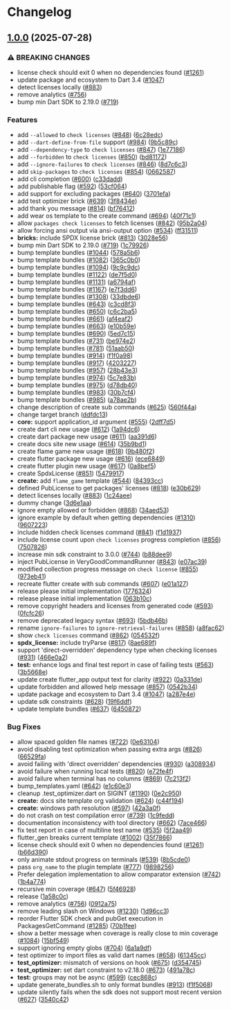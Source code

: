 # Changelog

## [1.0.0](https://github.com/matiasleyba/very_good_cli_release_please/compare/very_good_cli-v0.26.2...very_good_cli-v1.0.0) (2025-07-28)


### ⚠ BREAKING CHANGES

* license check should exit 0 when no dependencies found ([#1261](https://github.com/matiasleyba/very_good_cli_release_please/issues/1261))
* update package and ecosystem to Dart 3.4 ([#1047](https://github.com/matiasleyba/very_good_cli_release_please/issues/1047))
* detect licenses locally ([#883](https://github.com/matiasleyba/very_good_cli_release_please/issues/883))
* remove analytics ([#756](https://github.com/matiasleyba/very_good_cli_release_please/issues/756))
* bump min Dart SDK to 2.19.0 ([#719](https://github.com/matiasleyba/very_good_cli_release_please/issues/719))

### Features

* add `--allowed` to `check licenses` ([#848](https://github.com/matiasleyba/very_good_cli_release_please/issues/848)) ([6c28edc](https://github.com/matiasleyba/very_good_cli_release_please/commit/6c28edcee405cbd095cd36bc72c6c6afbff4c499))
* add `--dart-define-from-file` support ([#984](https://github.com/matiasleyba/very_good_cli_release_please/issues/984)) ([9b5c89c](https://github.com/matiasleyba/very_good_cli_release_please/commit/9b5c89c3dda890c32a672d470d47784a74bed62f))
* add `--dependency-type` to `check licenses` ([#847](https://github.com/matiasleyba/very_good_cli_release_please/issues/847)) ([1e77186](https://github.com/matiasleyba/very_good_cli_release_please/commit/1e77186b6c838a5b654987f4e34a06a2b3c0f82c))
* add `--forbidden` to `check licenses` ([#850](https://github.com/matiasleyba/very_good_cli_release_please/issues/850)) ([bd81172](https://github.com/matiasleyba/very_good_cli_release_please/commit/bd811727d8d0c36e588800bc49987139b5b796f7))
* add `--ignore-failures` to `check licenses` ([#846](https://github.com/matiasleyba/very_good_cli_release_please/issues/846)) ([8d7c6c3](https://github.com/matiasleyba/very_good_cli_release_please/commit/8d7c6c384c8715af196eb8a32de148a74122bcb8))
* add `skip-packages` to `check licenses` ([#854](https://github.com/matiasleyba/very_good_cli_release_please/issues/854)) ([0662587](https://github.com/matiasleyba/very_good_cli_release_please/commit/0662587658fa3a6ca40b8f0c57cbaae45226c76a))
* add cli completion ([#600](https://github.com/matiasleyba/very_good_cli_release_please/issues/600)) ([c33dadd](https://github.com/matiasleyba/very_good_cli_release_please/commit/c33daddc1d433e162a7890ffa4f0135eda369bad))
* add publishable flag ([#592](https://github.com/matiasleyba/very_good_cli_release_please/issues/592)) ([53cf064](https://github.com/matiasleyba/very_good_cli_release_please/commit/53cf06456220954639adf3f733f4d7d87bfa832c))
* add support for excluding packages ([#640](https://github.com/matiasleyba/very_good_cli_release_please/issues/640)) ([3701efa](https://github.com/matiasleyba/very_good_cli_release_please/commit/3701efa9516b7b2b0e02de90fb85dcde3b089766))
* add test optimizer brick ([#639](https://github.com/matiasleyba/very_good_cli_release_please/issues/639)) ([3f8434e](https://github.com/matiasleyba/very_good_cli_release_please/commit/3f8434edc886eb74cacd763dd166f63cf907d205))
* add thank you message ([#814](https://github.com/matiasleyba/very_good_cli_release_please/issues/814)) ([bf76412](https://github.com/matiasleyba/very_good_cli_release_please/commit/bf76412f3c7fbc65b17c166d208ede419f9472dd))
* add wear os template to the create command ([#694](https://github.com/matiasleyba/very_good_cli_release_please/issues/694)) ([40f71c1](https://github.com/matiasleyba/very_good_cli_release_please/commit/40f71c13b79b28129b380e83b31a92bf5dfd8327))
* allow `packages check licenses` to fetch licenses ([#842](https://github.com/matiasleyba/very_good_cli_release_please/issues/842)) ([95b2a04](https://github.com/matiasleyba/very_good_cli_release_please/commit/95b2a0404e2df17b5efecf18e7a8dc988cd6a259))
* allow forcing ansi output via ansi-output option ([#534](https://github.com/matiasleyba/very_good_cli_release_please/issues/534)) ([ff31511](https://github.com/matiasleyba/very_good_cli_release_please/commit/ff31511c12df99085d28545436ea64d05de714f1))
* **bricks:** include SPDX license brick ([#813](https://github.com/matiasleyba/very_good_cli_release_please/issues/813)) ([3028e56](https://github.com/matiasleyba/very_good_cli_release_please/commit/3028e5696353e9a6ee4082886ee854adcc3186de))
* bump min Dart SDK to 2.19.0 ([#719](https://github.com/matiasleyba/very_good_cli_release_please/issues/719)) ([1c79926](https://github.com/matiasleyba/very_good_cli_release_please/commit/1c79926c6eb3ed353fa3f73eb85dbab0e08ce2ab))
* bump template bundles ([#1044](https://github.com/matiasleyba/very_good_cli_release_please/issues/1044)) ([578a5b6](https://github.com/matiasleyba/very_good_cli_release_please/commit/578a5b625a57dd92cd63e9e084c09a0c36b61bd9))
* bump template bundles ([#1082](https://github.com/matiasleyba/very_good_cli_release_please/issues/1082)) ([365c0b0](https://github.com/matiasleyba/very_good_cli_release_please/commit/365c0b0a576592ddb2a7e0dca9b1c8e11f88e73d))
* bump template bundles ([#1094](https://github.com/matiasleyba/very_good_cli_release_please/issues/1094)) ([9c9c9dc](https://github.com/matiasleyba/very_good_cli_release_please/commit/9c9c9dc4a3b9c5303778b99d2c20e6e36d3d673a))
* bump template bundles ([#1122](https://github.com/matiasleyba/very_good_cli_release_please/issues/1122)) ([de7f5d0](https://github.com/matiasleyba/very_good_cli_release_please/commit/de7f5d08160d9414d46305a56574d200acb6ff8b))
* bump template bundles ([#1131](https://github.com/matiasleyba/very_good_cli_release_please/issues/1131)) ([a6794af](https://github.com/matiasleyba/very_good_cli_release_please/commit/a6794afc7f74aac0b57999ce4808ffe0b986d1a7))
* bump template bundles ([#1167](https://github.com/matiasleyba/very_good_cli_release_please/issues/1167)) ([e7f3dd6](https://github.com/matiasleyba/very_good_cli_release_please/commit/e7f3dd6cc1d3f6f2023edb6cfbbdd2d4e53dbc1f))
* bump template bundles ([#1308](https://github.com/matiasleyba/very_good_cli_release_please/issues/1308)) ([33dbde6](https://github.com/matiasleyba/very_good_cli_release_please/commit/33dbde6bbe683d34be6c54e30f63ff9d11750c9a))
* bump template bundles ([#643](https://github.com/matiasleyba/very_good_cli_release_please/issues/643)) ([c3cd8f3](https://github.com/matiasleyba/very_good_cli_release_please/commit/c3cd8f32559036e55fcfba6bd644e4b7d711f9c8))
* bump template bundles ([#650](https://github.com/matiasleyba/very_good_cli_release_please/issues/650)) ([c6c2ba5](https://github.com/matiasleyba/very_good_cli_release_please/commit/c6c2ba506c74f07ce586863a4fcf500bc5f0070a))
* bump template bundles ([#661](https://github.com/matiasleyba/very_good_cli_release_please/issues/661)) ([af4eaf2](https://github.com/matiasleyba/very_good_cli_release_please/commit/af4eaf2e19899861acf4c624a882f3922b915c7d))
* bump template bundles ([#663](https://github.com/matiasleyba/very_good_cli_release_please/issues/663)) ([e10b59e](https://github.com/matiasleyba/very_good_cli_release_please/commit/e10b59e585c7b6a2aa0c8d659be4c827d8deed20))
* bump template bundles ([#690](https://github.com/matiasleyba/very_good_cli_release_please/issues/690)) ([5ed7c15](https://github.com/matiasleyba/very_good_cli_release_please/commit/5ed7c159ce77208822fccb2068a3d7521f1a95dc))
* bump template bundles ([#731](https://github.com/matiasleyba/very_good_cli_release_please/issues/731)) ([be974e2](https://github.com/matiasleyba/very_good_cli_release_please/commit/be974e24d2497f3ac6ce0b4df3dbcee44f48217d))
* bump template bundles ([#781](https://github.com/matiasleyba/very_good_cli_release_please/issues/781)) ([51aab50](https://github.com/matiasleyba/very_good_cli_release_please/commit/51aab50b5ec5541075ebe181ed8cd0c4741df40e))
* bump template bundles ([#914](https://github.com/matiasleyba/very_good_cli_release_please/issues/914)) ([f1f0a98](https://github.com/matiasleyba/very_good_cli_release_please/commit/f1f0a98fda740ebf6b73a3ec53f5664777ed4e62))
* bump template bundles ([#917](https://github.com/matiasleyba/very_good_cli_release_please/issues/917)) ([4203227](https://github.com/matiasleyba/very_good_cli_release_please/commit/4203227fea62c3a441175cce117f8ea8673a85de))
* bump template bundles ([#957](https://github.com/matiasleyba/very_good_cli_release_please/issues/957)) ([28b43e3](https://github.com/matiasleyba/very_good_cli_release_please/commit/28b43e3fd163502d1b4b3b06e4b8ccb152226395))
* bump template bundles ([#974](https://github.com/matiasleyba/very_good_cli_release_please/issues/974)) ([5c7e83b](https://github.com/matiasleyba/very_good_cli_release_please/commit/5c7e83b62de8d10f5b5887202d0bd9be08fa1acd))
* bump template bundles ([#975](https://github.com/matiasleyba/very_good_cli_release_please/issues/975)) ([d78db40](https://github.com/matiasleyba/very_good_cli_release_please/commit/d78db40f120ab4f161120b68d1b8238f0435d903))
* bump template bundles ([#983](https://github.com/matiasleyba/very_good_cli_release_please/issues/983)) ([30b7cf4](https://github.com/matiasleyba/very_good_cli_release_please/commit/30b7cf43c420a0f93c41bbac6e4878ba70c2e4db))
* bump template bundles ([#985](https://github.com/matiasleyba/very_good_cli_release_please/issues/985)) ([a78ae2b](https://github.com/matiasleyba/very_good_cli_release_please/commit/a78ae2bafc70aeabef6d9ec02f073a3510f921f1))
* change description of create sub commands ([#625](https://github.com/matiasleyba/very_good_cli_release_please/issues/625)) ([560f44a](https://github.com/matiasleyba/very_good_cli_release_please/commit/560f44a9930038be385e3e5a8257445c0559f312))
* change target branch ([ddfdc13](https://github.com/matiasleyba/very_good_cli_release_please/commit/ddfdc13747d0500bab11f253ab922b7c7a5f1fe4))
* **core:** support application_id argument ([#555](https://github.com/matiasleyba/very_good_cli_release_please/issues/555)) ([2dff7d5](https://github.com/matiasleyba/very_good_cli_release_please/commit/2dff7d5b0beabd1f882511788742c3c880a58fa2))
* create dart cli new usage ([#612](https://github.com/matiasleyba/very_good_cli_release_please/issues/612)) ([1a94dc6](https://github.com/matiasleyba/very_good_cli_release_please/commit/1a94dc60c15bf38b48955f0a5c50a5ed514a947b))
* create dart package new usage ([#611](https://github.com/matiasleyba/very_good_cli_release_please/issues/611)) ([aa391d6](https://github.com/matiasleyba/very_good_cli_release_please/commit/aa391d692d816ebe548a7a9f85b72bed23f50b04))
* create docs site new usage ([#614](https://github.com/matiasleyba/very_good_cli_release_please/issues/614)) ([35b9bd1](https://github.com/matiasleyba/very_good_cli_release_please/commit/35b9bd1c8e165fba851036e32e1ace3c0f286b02))
* create flame game new usage ([#618](https://github.com/matiasleyba/very_good_cli_release_please/issues/618)) ([9b480f2](https://github.com/matiasleyba/very_good_cli_release_please/commit/9b480f26e23b1399b201aa28950f2245e02e6924))
* create flutter package new usage ([#616](https://github.com/matiasleyba/very_good_cli_release_please/issues/616)) ([ece6849](https://github.com/matiasleyba/very_good_cli_release_please/commit/ece68492327da478c5016775abd7b1d099c3d180))
* create flutter plugin new usage ([#617](https://github.com/matiasleyba/very_good_cli_release_please/issues/617)) ([0a8bef5](https://github.com/matiasleyba/very_good_cli_release_please/commit/0a8bef5b1291092819654c5ceb454fed7b5447df))
* create SpdxLicense ([#851](https://github.com/matiasleyba/very_good_cli_release_please/issues/851)) ([5479917](https://github.com/matiasleyba/very_good_cli_release_please/commit/54799178b43405d05985729b9e706621060b04d9))
* **create:** add `flame_game` template ([#544](https://github.com/matiasleyba/very_good_cli_release_please/issues/544)) ([84393cc](https://github.com/matiasleyba/very_good_cli_release_please/commit/84393ccbba7cb5e7fa71d8fc0f88ffde5edef1dc))
* defined PubLicense to get packages' licenses ([#818](https://github.com/matiasleyba/very_good_cli_release_please/issues/818)) ([e30b629](https://github.com/matiasleyba/very_good_cli_release_please/commit/e30b629c59d239ca008c1dc51694480efcc465ce))
* detect licenses locally ([#883](https://github.com/matiasleyba/very_good_cli_release_please/issues/883)) ([1c24aee](https://github.com/matiasleyba/very_good_cli_release_please/commit/1c24aee5af119513d9aa8a2ba828fc8fc880bddc))
* dummy change ([3d6e1aa](https://github.com/matiasleyba/very_good_cli_release_please/commit/3d6e1aab648aa4cfe6c6200c4ed568b1ad61d4b5))
* ignore empty allowed or forbidden ([#868](https://github.com/matiasleyba/very_good_cli_release_please/issues/868)) ([34aed53](https://github.com/matiasleyba/very_good_cli_release_please/commit/34aed53be7b825a2112e05e8087df911d1b5e500))
* ignore example by default when getting dependencies ([#1310](https://github.com/matiasleyba/very_good_cli_release_please/issues/1310)) ([9607223](https://github.com/matiasleyba/very_good_cli_release_please/commit/96072238d95b3eb850c2e6f2b405759a09c6810a))
* include hidden check licenses command ([#841](https://github.com/matiasleyba/very_good_cli_release_please/issues/841)) ([f1d1937](https://github.com/matiasleyba/very_good_cli_release_please/commit/f1d19377a0eb39e6b8a7ed4a95d92e7f62c1d369))
* include license count upon `check licenses` progress completion ([#856](https://github.com/matiasleyba/very_good_cli_release_please/issues/856)) ([7507826](https://github.com/matiasleyba/very_good_cli_release_please/commit/7507826426696c66ab1cfc61f85cf3890e2b1c94))
* increase min sdk constraint to 3.0.0 ([#744](https://github.com/matiasleyba/very_good_cli_release_please/issues/744)) ([b88dee9](https://github.com/matiasleyba/very_good_cli_release_please/commit/b88dee9790b727ae68151819307ca69caf3f7a94))
* inject PubLicense in VeryGoodCommandRunner ([#843](https://github.com/matiasleyba/very_good_cli_release_please/issues/843)) ([e07ac39](https://github.com/matiasleyba/very_good_cli_release_please/commit/e07ac395104282c47698ee67123924a489ee7f25))
* modified collection progress message on `check license` ([#855](https://github.com/matiasleyba/very_good_cli_release_please/issues/855)) ([973eb41](https://github.com/matiasleyba/very_good_cli_release_please/commit/973eb41cbeae90f458dd6f24933a41ac994be738))
* recreate flutter create with sub commands ([#607](https://github.com/matiasleyba/very_good_cli_release_please/issues/607)) ([e01a127](https://github.com/matiasleyba/very_good_cli_release_please/commit/e01a127758bc539d3c5cd8e98c5cca04f496df34))
* release please initial implementation ([1776324](https://github.com/matiasleyba/very_good_cli_release_please/commit/1776324dd236b4620790b79de709cd23a8aeabe4))
* release please initial implementation ([063b10c](https://github.com/matiasleyba/very_good_cli_release_please/commit/063b10c6b0a7517da5c96790df9c6a2d2d31e3eb))
* remove copyright headers and licenses from generated code ([#593](https://github.com/matiasleyba/very_good_cli_release_please/issues/593)) ([0fcfc26](https://github.com/matiasleyba/very_good_cli_release_please/commit/0fcfc266f0803955bb402dce5ba0e472dac0c29a))
* remove deprecated legacy  syntax ([#693](https://github.com/matiasleyba/very_good_cli_release_please/issues/693)) ([5bdb46b](https://github.com/matiasleyba/very_good_cli_release_please/commit/5bdb46b70efa1723632e8b810b26632cfcd6652b))
* rename `ignore-failures` to `ignore-retrieval-failures` ([#858](https://github.com/matiasleyba/very_good_cli_release_please/issues/858)) ([a8fac62](https://github.com/matiasleyba/very_good_cli_release_please/commit/a8fac6233633ddbb63a106f2e987c556a79c21d5))
* show `check licenses` command ([#862](https://github.com/matiasleyba/very_good_cli_release_please/issues/862)) ([054532f](https://github.com/matiasleyba/very_good_cli_release_please/commit/054532fa9e01467effa65e86e1a05c77272d035d))
* **spdx_license:** include tryParse ([#817](https://github.com/matiasleyba/very_good_cli_release_please/issues/817)) ([8ae689f](https://github.com/matiasleyba/very_good_cli_release_please/commit/8ae689f87884468971e6d463928afcf70b0a7b77))
* support 'direct-overridden' dependency type when checking licenses ([#931](https://github.com/matiasleyba/very_good_cli_release_please/issues/931)) ([466e0a2](https://github.com/matiasleyba/very_good_cli_release_please/commit/466e0a2b644aad3b65c99838b5850030c06b760a))
* **test:** enhance logs and final test report in case of failing tests ([#563](https://github.com/matiasleyba/very_good_cli_release_please/issues/563)) ([3b5668e](https://github.com/matiasleyba/very_good_cli_release_please/commit/3b5668e3b48fa1bb7e49bba9f78329360c6b4c1a))
* update create flutter_app output text for clarity ([#922](https://github.com/matiasleyba/very_good_cli_release_please/issues/922)) ([0a331de](https://github.com/matiasleyba/very_good_cli_release_please/commit/0a331de0095cec367b21bb818c5a4d9410ad35d6))
* update forbidden and allowed help message ([#857](https://github.com/matiasleyba/very_good_cli_release_please/issues/857)) ([0542b34](https://github.com/matiasleyba/very_good_cli_release_please/commit/0542b34782293a8cb0c136ac0451af7ec20f416e))
* update package and ecosystem to Dart 3.4 ([#1047](https://github.com/matiasleyba/very_good_cli_release_please/issues/1047)) ([a287e4e](https://github.com/matiasleyba/very_good_cli_release_please/commit/a287e4e11836fc040f787f543e2ec0a34e9af0ea))
* update sdk constraints ([#628](https://github.com/matiasleyba/very_good_cli_release_please/issues/628)) ([19f6ddf](https://github.com/matiasleyba/very_good_cli_release_please/commit/19f6ddfb7e348446fa36905c7a7c2e3cf0c48c7e))
* update template bundles ([#637](https://github.com/matiasleyba/very_good_cli_release_please/issues/637)) ([6450872](https://github.com/matiasleyba/very_good_cli_release_please/commit/64508722ac79abc01b70eee2498dbbdf546cfc43))


### Bug Fixes

* allow spaced golden file names ([#722](https://github.com/matiasleyba/very_good_cli_release_please/issues/722)) ([0e63104](https://github.com/matiasleyba/very_good_cli_release_please/commit/0e63104d2f309763875c768705e9d453198c731f))
* avoid disabling test optimization when passing extra args ([#826](https://github.com/matiasleyba/very_good_cli_release_please/issues/826)) ([66529fa](https://github.com/matiasleyba/very_good_cli_release_please/commit/66529fa72317a2e3f430e3038ff551040c202dd0))
* avoid failing with 'direct overridden' dependencies ([#930](https://github.com/matiasleyba/very_good_cli_release_please/issues/930)) ([a308934](https://github.com/matiasleyba/very_good_cli_release_please/commit/a308934d303d7ddfb910891818929e3bb812c1e3))
* avoid failure when running local tests ([#820](https://github.com/matiasleyba/very_good_cli_release_please/issues/820)) ([e72fe4f](https://github.com/matiasleyba/very_good_cli_release_please/commit/e72fe4f0ad0a44ac0965de8b3a1625ebac21d693))
* avoid failure when terminal has no columns ([#869](https://github.com/matiasleyba/very_good_cli_release_please/issues/869)) ([7c213f2](https://github.com/matiasleyba/very_good_cli_release_please/commit/7c213f2ec793feb1b922ada7e98963de3a26c323))
* bump_templates.yaml ([#642](https://github.com/matiasleyba/very_good_cli_release_please/issues/642)) ([e1c60e3](https://github.com/matiasleyba/very_good_cli_release_please/commit/e1c60e3df239a7683b18c5a995d3cb32df5530d0))
* cleanup .test_optimizer.dart on SIGINT ([#1190](https://github.com/matiasleyba/very_good_cli_release_please/issues/1190)) ([0e2c950](https://github.com/matiasleyba/very_good_cli_release_please/commit/0e2c9504e313209df8b1e69fcbdef7f378ee9724))
* **create:** docs site template org validation ([#624](https://github.com/matiasleyba/very_good_cli_release_please/issues/624)) ([c44f194](https://github.com/matiasleyba/very_good_cli_release_please/commit/c44f1947c6e268355068e2b3c491b884a094a776))
* **create:** windows path resolution ([#597](https://github.com/matiasleyba/very_good_cli_release_please/issues/597)) ([42a3a0f](https://github.com/matiasleyba/very_good_cli_release_please/commit/42a3a0fd8368369478dcf7fbcf6149c87639684b))
* do not crash on test compilation error ([#739](https://github.com/matiasleyba/very_good_cli_release_please/issues/739)) ([1c9fedd](https://github.com/matiasleyba/very_good_cli_release_please/commit/1c9fedde0b65ea98b37b7afb90145bf60c332737))
* documentation inconsistency with tool directory ([#662](https://github.com/matiasleyba/very_good_cli_release_please/issues/662)) ([7ace466](https://github.com/matiasleyba/very_good_cli_release_please/commit/7ace466fd68f9f208e54306c74cdc84e9b0e4f6d))
* fix test report in case of multiline test name ([#535](https://github.com/matiasleyba/very_good_cli_release_please/issues/535)) ([5f2aa49](https://github.com/matiasleyba/very_good_cli_release_please/commit/5f2aa49f7725173a86f57e7fc19fd3250d5b8e70))
* flutter_gen breaks current template ([#1002](https://github.com/matiasleyba/very_good_cli_release_please/issues/1002)) ([35f7866](https://github.com/matiasleyba/very_good_cli_release_please/commit/35f786683cb3a101c0bb1d8d005ff8421d236593))
* license check should exit 0 when no dependencies found ([#1261](https://github.com/matiasleyba/very_good_cli_release_please/issues/1261)) ([b66d390](https://github.com/matiasleyba/very_good_cli_release_please/commit/b66d39001a1fb24159abab283bcaaff6863618c2))
* only animate stdout progress on terminals ([#539](https://github.com/matiasleyba/very_good_cli_release_please/issues/539)) ([8b5cde0](https://github.com/matiasleyba/very_good_cli_release_please/commit/8b5cde039737f737ba1ab9ae5b3576f0a7c2a75c))
* pass `org_name` to the plugin template ([#777](https://github.com/matiasleyba/very_good_cli_release_please/issues/777)) ([9898256](https://github.com/matiasleyba/very_good_cli_release_please/commit/98982564412bff8e2f4aa15af1630cdb57638908))
* Prefer delegation implementation to allow comparator extension ([#742](https://github.com/matiasleyba/very_good_cli_release_please/issues/742)) ([1b4a774](https://github.com/matiasleyba/very_good_cli_release_please/commit/1b4a774e45efbf156a2859b5fcdd7bd923ddaf48))
* recursive min coverage ([#647](https://github.com/matiasleyba/very_good_cli_release_please/issues/647)) ([5f46928](https://github.com/matiasleyba/very_good_cli_release_please/commit/5f46928949df76373e78573a5635b4297e5e0a46))
* release ([1a58c0c](https://github.com/matiasleyba/very_good_cli_release_please/commit/1a58c0ce205bf3912dc6077100067f58171803be))
* remove analytics ([#756](https://github.com/matiasleyba/very_good_cli_release_please/issues/756)) ([0912a75](https://github.com/matiasleyba/very_good_cli_release_please/commit/0912a75ee520b9e676f44519178e4571f5fa9b92))
* remove leading slash on Windows ([#1230](https://github.com/matiasleyba/very_good_cli_release_please/issues/1230)) ([1d96cc3](https://github.com/matiasleyba/very_good_cli_release_please/commit/1d96cc344b23610ce45289d2cfee19b65da5eed6))
* reorder Flutter SDK check and pubGet execution in PackagesGetCommand ([#1285](https://github.com/matiasleyba/very_good_cli_release_please/issues/1285)) ([70b1fee](https://github.com/matiasleyba/very_good_cli_release_please/commit/70b1fee8b7b098996f85ab8f09387e9af3072284))
* show a better message when coverage is really close to min coverage ([#1084](https://github.com/matiasleyba/very_good_cli_release_please/issues/1084)) ([15bf549](https://github.com/matiasleyba/very_good_cli_release_please/commit/15bf5495ee0b90f17800ec79f76e05fdcc728e1f))
* support ignoring empty globs ([#704](https://github.com/matiasleyba/very_good_cli_release_please/issues/704)) ([6a1a9df](https://github.com/matiasleyba/very_good_cli_release_please/commit/6a1a9df9394b53879084e36bf40566ae9ac2abc8))
* test optimizer to import files as valid dart names ([#658](https://github.com/matiasleyba/very_good_cli_release_please/issues/658)) ([61345cc](https://github.com/matiasleyba/very_good_cli_release_please/commit/61345cc3d4c90431563a1808cbc27cb816c6f551))
* **test_optimizer:** mismatch of versions on hook ([#675](https://github.com/matiasleyba/very_good_cli_release_please/issues/675)) ([d354745](https://github.com/matiasleyba/very_good_cli_release_please/commit/d354745510080249a60975e7475830760583d226))
* **test_optimizer:** set dart constraint to v2.18.0 ([#673](https://github.com/matiasleyba/very_good_cli_release_please/issues/673)) ([491a78c](https://github.com/matiasleyba/very_good_cli_release_please/commit/491a78c69355de5bff3b693a223f305559b89ee9))
* **test:** groups may not be async ([#599](https://github.com/matiasleyba/very_good_cli_release_please/issues/599)) ([cec868c](https://github.com/matiasleyba/very_good_cli_release_please/commit/cec868cf2b5ee8d4a002d0125c553a299eb4c532))
* update generate_bundles.sh to only format bundles ([#913](https://github.com/matiasleyba/very_good_cli_release_please/issues/913)) ([f1f5068](https://github.com/matiasleyba/very_good_cli_release_please/commit/f1f506889345e6fdc29bf596f5f3fb1689f73699))
* update silently fails when the sdk does not support most recent version ([#627](https://github.com/matiasleyba/very_good_cli_release_please/issues/627)) ([3540c42](https://github.com/matiasleyba/very_good_cli_release_please/commit/3540c42ce38f79c69698bbff64dc8e147d84301f))
